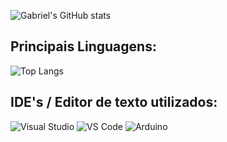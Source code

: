 ![Gabriel's GitHub stats](https://github-readme-stats.vercel.app/api?username=galvaocs&show_icons=true&theme=jolly)

<h2>Principais Linguagens:</h2>

![Top Langs](https://github-readme-stats.vercel.app/api/top-langs/?username=galvaocs&layout=compact&theme=jolly)

<h2>IDE's / Editor de texto utilizados:</h2>

![Visual Studio](https://img.shields.io/badge/Visual_Studio-7c5892?style=for-the-badge&logo=visual%20studio&logoColor=dce6fa)
![VS Code](https://img.shields.io/badge/Visual_Studio_Code-2b98f1?style=for-the-badge&logo=visual%20studio%20code&logoColor=dce6fa)
![Arduino](https://img.shields.io/badge/Arduino_IDE-2596be?style=for-the-badge&logo=arduino&logoColor=dce6fa)

<!--
**gbbgalvao/gbbgalvao** is a ✨ _special_ ✨ repository because its `README.md` (this file) appears on your GitHub profile.

Here are some ideas to get you started:

- 🔭 I’m currently working on ...
- 🌱 I’m currently learning ...
- 👯 I’m looking to collaborate on ...
- 🤔 I’m looking for help with ...
- 💬 Ask me about ...
- 📫 How to reach me: ...
- 😄 Pronouns: ...
- ⚡ Fun fact: ...
-->
